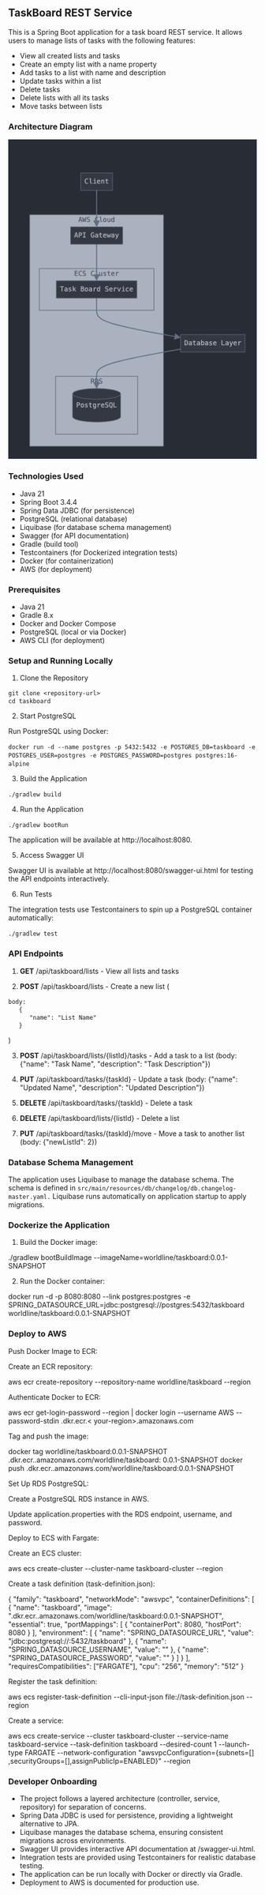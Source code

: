 ## TaskBoard REST Service

This is a Spring Boot application for a task board REST service. It allows users to manage lists of tasks with the
following features:

- View all created lists and tasks
- Create an empty list with a name property
- Add tasks to a list with name and description
- Update tasks within a list
- Delete tasks
- Delete lists with all its tasks
- Move tasks between lists

### Architecture Diagram

![img.png](img.png)

### Technologies Used

- Java 21
- Spring Boot 3.4.4
- Spring Data JDBC (for persistence)
- PostgreSQL (relational database)
- Liquibase (for database schema management)
- Swagger (for API documentation)
- Gradle (build tool)
- Testcontainers (for Dockerized integration tests)
- Docker (for containerization)
- AWS (for deployment)

### Prerequisites

- Java 21
- Gradle 8.x
- Docker and Docker Compose
- PostgreSQL (local or via Docker)
- AWS CLI (for deployment)

### Setup and Running Locally

1. Clone the Repository

```
git clone <repository-url>
cd taskboard
```

2. Start PostgreSQL

Run PostgreSQL using Docker:

`docker run -d --name postgres -p 5432:5432 -e POSTGRES_DB=taskboard -e POSTGRES_USER=postgres -e POSTGRES_PASSWORD=postgres postgres:16-alpine`

3. Build the Application

`./gradlew build`

4. Run the Application

`./gradlew bootRun`

The application will be available at http://localhost:8080.

5. Access Swagger UI

Swagger UI is available at http://localhost:8080/swagger-ui.html for testing the API endpoints interactively.

6. Run Tests

The integration tests use Testcontainers to spin up a PostgreSQL container automatically:

`./gradlew test`

### API Endpoints

1. **GET** /api/taskboard/lists - View all lists and tasks

2. **POST** /api/taskboard/lists - Create a new list 
(
```
body: 
   {
      "name": "List Name"
   }
```
)

3. **POST** /api/taskboard/lists/{listId}/tasks - Add a task to a list (body: {"name": "Task Name", "description": "Task
   Description"})

4. **PUT** /api/taskboard/tasks/{taskId} - Update a task (body: {"name": "Updated Name", "description": "Updated
   Description"})

5. **DELETE** /api/taskboard/tasks/{taskId} - Delete a task

6. **DELETE** /api/taskboard/lists/{listId} - Delete a list

7. **PUT** /api/taskboard/tasks/{taskId}/move - Move a task to another list (body: {"newListId": 2})


### Database Schema Management

The application uses Liquibase to manage the database schema. The schema is defined in
```src/main/resources/db/changelog/db.changelog-master.yaml.```
Liquibase runs automatically on application startup to apply migrations.

### Dockerize the Application

1. Build the Docker image:

./gradlew bootBuildImage --imageName=worldline/taskboard:0.0.1-SNAPSHOT

2. Run the Docker container:

docker run -d -p 8080:8080 --link postgres:postgres -e SPRING_DATASOURCE_URL=jdbc:postgresql://postgres:5432/taskboard
worldline/taskboard:0.0.1-SNAPSHOT

### Deploy to AWS

Push Docker Image to ECR:

Create an ECR repository:

aws ecr create-repository --repository-name worldline/taskboard --region <your-region>

Authenticate Docker to ECR:

aws ecr get-login-password --region <your-region> | docker login --username AWS --password-stdin <account-id>.dkr.ecr.<
your-region>.amazonaws.com

Tag and push the image:

docker tag worldline/taskboard:0.0.1-SNAPSHOT <account-id>.dkr.ecr.<your-region>.amazonaws.com/worldline/taskboard:
0.0.1-SNAPSHOT
docker push <account-id>.dkr.ecr.<your-region>.amazonaws.com/worldline/taskboard:0.0.1-SNAPSHOT

Set Up RDS PostgreSQL:

Create a PostgreSQL RDS instance in AWS.

Update application.properties with the RDS endpoint, username, and password.

Deploy to ECS with Fargate:

Create an ECS cluster:

aws ecs create-cluster --cluster-name taskboard-cluster --region <your-region>

Create a task definition (task-definition.json):

{
"family": "taskboard",
"networkMode": "awsvpc",
"containerDefinitions": [
{
"name": "taskboard",
"image": "<account-id>.dkr.ecr.<your-region>.amazonaws.com/worldline/taskboard:0.0.1-SNAPSHOT",
"essential": true,
"portMappings": [
{
"containerPort": 8080,
"hostPort": 8080
}
],
"environment": [
{
"name": "SPRING_DATASOURCE_URL",
"value": "jdbc:postgresql://<rds-endpoint>:5432/taskboard"
},
{
"name": "SPRING_DATASOURCE_USERNAME",
"value": "<rds-username>"
},
{
"name": "SPRING_DATASOURCE_PASSWORD",
"value": "<rds-password>"
}
]
}
],
"requiresCompatibilities": ["FARGATE"],
"cpu": "256",
"memory": "512"
}

Register the task definition:

aws ecs register-task-definition --cli-input-json file://task-definition.json --region <your-region>

Create a service:

aws ecs create-service --cluster taskboard-cluster --service-name taskboard-service --task-definition taskboard
--desired-count 1 --launch-type FARGATE --network-configuration "awsvpcConfiguration={subnets=[<subnet-id>]
,securityGroups=[<security-group-id>],assignPublicIp=ENABLED}" --region <your-region>

### Developer Onboarding

- The project follows a layered architecture (controller, service, repository) for separation of concerns.
- Spring Data JDBC is used for persistence, providing a lightweight alternative to JPA.
- Liquibase manages the database schema, ensuring consistent migrations across environments.
- Swagger UI provides interactive API documentation at /swagger-ui.html.
- Integration tests are provided using Testcontainers for realistic database testing.
- The application can be run locally with Docker or directly via Gradle.
- Deployment to AWS is documented for production use.
